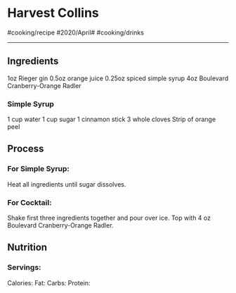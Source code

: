 # Harvest Collins
#cooking/recipe #2020/April# #cooking/drinks
- - - -

## Ingredients
1oz Rieger gin
0.5oz orange juice
0.25oz spiced simple syrup
4oz Boulevard Cranberry-Orange Radler

### Simple Syrup
1 cup water
1 cup sugar
1 cinnamon stick
3 whole cloves
Strip of orange peel

## Process
### For Simple Syrup:
Heat all ingredients until sugar dissolves.

### For Cocktail:
Shake first three ingredients together and pour over ice. Top with 4 oz Boulevard Cranberry-Orange Radler.

## Nutrition
### Servings:
Calories: 
Fat: 
Carbs: 
Protein: 